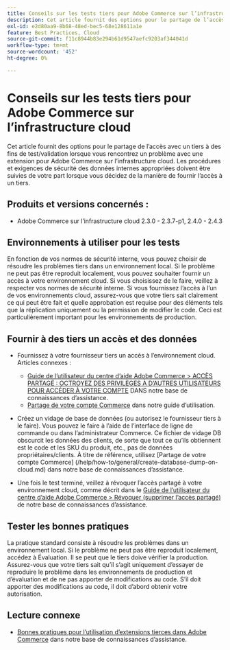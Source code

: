 ```yaml
---
title: Conseils sur les tests tiers pour Adobe Commerce sur l’infrastructure cloud
description: Cet article fournit des options pour le partage de l’accès avec un tiers à des fins de test/validation lorsque vous rencontrez un problème avec une extension pour Adobe Commerce sur l’infrastructure cloud.
exl-id: e2d80aa9-8b68-48ed-bec5-68e128611a1e
feature: Best Practices, Cloud
source-git-commit: f11c8944b83e294b61d9547aefc9203af344041d
workflow-type: tm+mt
source-wordcount: '452'
ht-degree: 0%

---
```


# Conseils sur les tests tiers pour Adobe Commerce sur l’infrastructure cloud

Cet article fournit des options pour le partage de l’accès avec un tiers à des fins de test/validation lorsque vous rencontrez un problème avec une extension pour Adobe Commerce sur l’infrastructure cloud.
Les procédures et exigences de sécurité des données internes appropriées doivent être suivies de votre part lorsque vous décidez de la manière de fournir l’accès à un tiers.

## Produits et versions concernés :

* Adobe Commerce sur l’infrastructure cloud 2.3.0 - 2.3.7-p1, 2.4.0 - 2.4.3

## Environnements à utiliser pour les tests

En fonction de vos normes de sécurité interne, vous pouvez choisir de résoudre les problèmes tiers dans un environnement local. Si le problème ne peut pas être reproduit localement, vous pouvez souhaiter fournir un accès à votre environnement cloud. Si vous choisissez de le faire, veillez à respecter vos normes de sécurité interne. Si vous fournissez l’accès à l’un de vos environnements cloud, assurez-vous que votre tiers sait clairement ce qui peut être fait et quelle approbation est requise pour des éléments tels que la réplication uniquement ou la permission de modifier le code. Ceci est particulièrement important pour les environnements de production.

## Fournir à des tiers un accès et des données

* Fournissez à votre fournisseur tiers un accès à l’environnement cloud. Articles connexes :

   * [Guide de l’utilisateur du centre d’aide Adobe Commerce > ACCÈS PARTAGÉ : OCTROYEZ DES PRIVILÈGES À D’AUTRES UTILISATEURS POUR ACCÉDER À VOTRE COMPTE](/help/help-center-guide/help-center/magento-help-center-user-guide.md#shared-access) DANS notre base de connaissances d’assistance.
   * [Partage de votre compte Commerce](https://docs.magento.com/user-guide/magento/magento-account-share.html) dans notre guide d’utilisation.

* Créez un vidage de base de données (ou autorisez le fournisseur tiers à le faire). Vous pouvez le faire à l’aide de l’interface de ligne de commande ou dans l’administrateur Commerce. Ce fichier de vidage DB obscurcit les données des clients, de sorte que tout ce qu’ils obtiennent est le code et les SKU du produit, etc., pas de données propriétaires/clients. À titre de référence, utilisez [Partage de votre compte Commerce] (/help/how-to/general/create-database-dump-on-cloud.md) dans notre base de connaissances d’assistance.
* Une fois le test terminé, veillez à révoquer l’accès partagé à votre environnement cloud, comme décrit dans le [Guide de l’utilisateur du centre d’aide Adobe Commerce > Révoquer (supprimer l’accès partagé)](/help/help-center-guide/help-center/magento-help-center-user-guide.md#revoke-shared-access) de notre base de connaissances d’assistance.

## Tester les bonnes pratiques

La pratique standard consiste à résoudre les problèmes dans un environnement local. Si le problème ne peut pas être reproduit localement, accédez à Évaluation. Il se peut que le tiers doive vérifier la production. Assurez-vous que votre tiers sait qu’il s’agit uniquement d’essayer de reproduire le problème dans les environnements de production et d’évaluation et de ne pas apporter de modifications au code. S’il doit apporter des modifications au code, il doit d’abord obtenir votre autorisation.

## Lecture connexe

* [Bonnes pratiques pour l’utilisation d’extensions tierces dans Adobe Commerce](https://support.magento.com/hc/en-us/articles/360042361152-Best-Practices-for-using-third-party-extensions-in-Magento) dans notre base de connaissances d’assistance.

